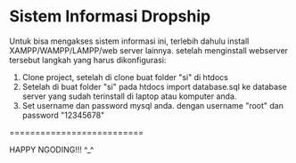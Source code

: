 Sistem Informasi Dropship
=========================

Untuk bisa mengakses sistem informasi ini, terlebih dahulu install XAMPP/WAMPP/LAMPP/web server lainnya.
setelah menginstall webserver tersebut langkah yang harus dikonfigurasi:
1. Clone project, setelah di clone buat folder "si" di htdocs
2. Setelah di buat folder "si" pada htdocs import database.sql ke database server yang sudah terinstall
   di laptop atau komputer anda.
3. Set username dan password mysql anda. dengan username "root" dan password "12345678"


==========================

HAPPY NGODING!!! ^_^